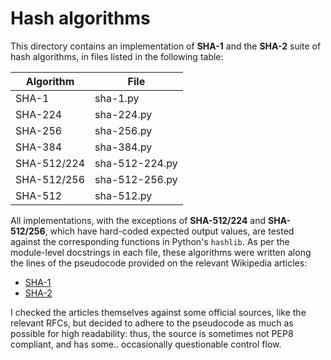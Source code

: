 # Hash algorithms
This directory contains an implementation of **SHA-1** and the **SHA-2** suite of hash algorithms, in files listed in
the following table:

Algorithm | File
--- | ---
SHA-1 | sha-1.py
SHA-224 | sha-224.py
SHA-256 | sha-256.py
SHA-384 | sha-384.py
SHA-512/224 | sha-512-224.py
SHA-512/256 | sha-512-256.py
SHA-512 | sha-512.py

All implementations, with the exceptions of **SHA-512/224** and **SHA-512/256**, which have hard-coded expected output
values, are tested against the corresponding functions in Python's `hashlib`. As per the module-level docstrings in
each file, these algorithms were written along the lines of the pseudocode provided on the relevant Wikipedia articles:

  * [SHA-1](http://en.wikipedia.org/wiki/SHA-1)
  * [SHA-2](http://en.wikipedia.org/wiki/SHA-2)

I checked the articles themselves against some official sources, like the relevant RFCs, but decided to adhere to the
pseudocode as much as possible for high readability: thus, the source is sometimes not PEP8 compliant, and has some..
occasionally questionable control flow.
